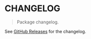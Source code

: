 # CHANGELOG

> Package changelog.

See [GitHub Releases](https://github.com/stdlib-js/constants-time-seconds-in-minute/releases) for the changelog.